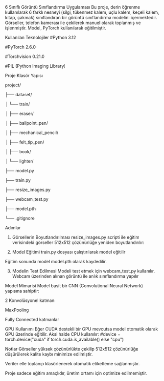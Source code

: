 6 Sınıflı Görüntü Sınıflandırma Uygulaması
Bu proje, derin öğrenme kullanılarak 6 farklı nesneyi (silgi, tükenmez kalem, uçlu kalem, keçeli kalem, kitap, çakmak) sınıflandıran bir görüntü sınıflandırma modelini içermektedir. Görseller, telefon kamerası ile çekilerek manuel olarak toplanmış ve işlenmiştir. Model, PyTorch kullanılarak eğitilmiştir.

Kullanılan Teknolojiler
#Python 3.12

#PyTorch 2.6.0

#Torchvision 0.21.0

#PIL (Python Imaging Library)

Proje Klasör Yapısı

project/


├── dataset/

  │   └── train/

  │       ├── eraser/

  │       ├── ballpoint_pen/

  │       ├── mechanical_pencil/

  │       ├── felt_tip_pen/

  │       ├── book/

  │       └── lighter/

├── model.py

├── train.py

├── resize_images.py

├── webcam_test.py

├── model.pth

└── .gitignore

Adımlar
1. Görsellerin Boyutlandırılması
resize_images.py scripti ile eğitim verisindeki görseller 512x512 çözünürlüğe yeniden boyutlandırılır:

2. Model Eğitimi
train.py dosyası çalıştırılarak model eğitilir

Eğitim sonunda model model.pth olarak kaydedilir.

3. Modelin Test Edilmesi
Modeli test etmek için webcam_test.py kullanılır. Webcam üzerinden alınan görüntü ile anlık sınıflandırma yapılır

Model Mimarisi
Model basit bir CNN (Convolutional Neural Network) yapısına sahiptir:

2 Konvolüsyonel katman

MaxPooling

Fully Connected katmanlar

GPU Kullanımı
Eğer CUDA destekli bir GPU mevcutsa model otomatik olarak GPU üzerinde eğitilir. Aksi halde CPU kullanılır:
#device = torch.device("cuda" if torch.cuda.is_available() else "cpu")


Notlar
Görseller yüksek çözünürlükte çekilip 512x512 çözünürlüğe düşürülerek kalite kaybı minimize edilmiştir.

Veriler elle toplanıp klasörlenerek otomatik etiketleme sağlanmıştır.

Proje sadece eğitim amaçlıdır, üretim ortamı için optimize edilmemiştir.
